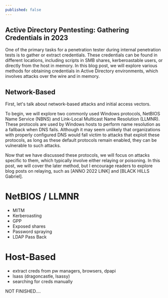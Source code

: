 ```yaml
---
published: false
---
```

## Active Directory Pentesting: Gathering Credentials in 2023

One of the primary tasks for a penetration tester during internal penetration tests is to gather or extract credentials. These credentials can be found in different locations, including scripts in SMB shares, kerberoastable users, or directly from the host in memory. In this blog post, we will explore various methods for obtaining credentials in Active Directory environments, which involves attacks over the wire and in memory.


## Network-Based

First, let's talk about network-based attacks and initial access vectors. 

To begin, we will explore two commonly used Windows protocols, NetBIOS Name Service (NBNS) and Link-Local Multicast Name Resolution (LLMNR). These protocols are used by Windows hosts to perform name resolution as a fallback when DNS fails. Although it may seem unlikely that organizations with properly configured DNS would fall victim to attacks that exploit these protocols, as long as these default protocols remain enabled, they can be vulnerable to such attacks.

Now that we have discussed these protocols, we will focus on attacks specific to them, which typically involve either relaying or poisoning. In this post, we will cover the later method, but I encourage readers to explore blog posts on relaying, such as [ANNO 2022 LINK] and [BLACK HILLS Gabriel].


# NetBIOS / LLMNR



- MITM
- Kerberoasting
- GPP
- Exposed shares
- Password spraying
- LDAP Pass Back


# Host-Based
- extract creds from pw managers, browsers, dpapi
- lsass (dragoncastle, lsassy)
- searching for creds manually

NOT FINISHED....

